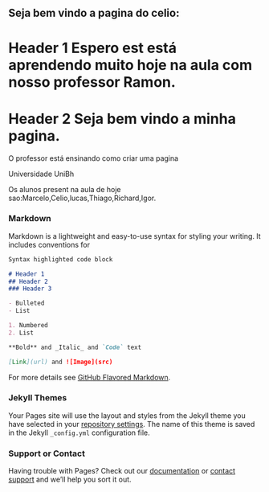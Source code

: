 ## Seja bem vindo a pagina do celio:
# Header 1 Espero est está aprendendo  muito hoje na aula com nosso professor  Ramon.


# Header 2 Seja bem vindo a minha pagina.


O professor está ensinando como criar uma  pagina

Universidade UniBh

Os alunos present na aula de hoje sao:Marcelo,Celio,lucas,Thiago,Richard,Igor.
### Markdown

Markdown is a lightweight and easy-to-use syntax for styling your writing. It includes conventions for

```markdown
Syntax highlighted code block

# Header 1
## Header 2
### Header 3

- Bulleted
- List

1. Numbered
2. List

**Bold** and _Italic_ and `Code` text

[Link](url) and ![Image](src)
```

For more details see [GitHub Flavored Markdown](https://guides.github.com/features/mastering-markdown/).

### Jekyll Themes

Your Pages site will use the layout and styles from the Jekyll theme you have selected in your [repository settings](https://github.com/celioricardoprates/celio_ricardo/settings). The name of this theme is saved in the Jekyll `_config.yml` configuration file.

### Support or Contact

Having trouble with Pages? Check out our [documentation](https://help.github.com/categories/github-pages-basics/) or [contact support](https://github.com/contact) and we’ll help you sort it out.
